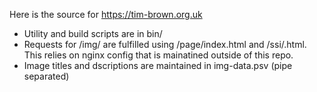 Here is the source for https://tim-brown.org.uk

- Utility and build scripts are in bin/
- Requests for /img/<id> are fulfilled using /page/index.html and /ssi/<id>.html. This relies on nginx config that is mainatined outside of this repo.
- Image titles and dscriptions are maintained in img-data.psv (pipe separated)

